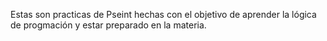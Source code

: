 Estas son practicas de Pseint hechas con el objetivo de aprender la lógica de progmación y estar preparado en la materia.